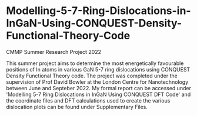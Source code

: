 # Modelling-5-7-Ring-Dislocations-in-InGaN-Using-CONQUEST-Density-Functional-Theory-Code
CMMP Summer Research Project 2022

This summer project aims to determine the most energetically favourable positions of In atoms in various GaN 5-7 ring dislocations using CONQUEST Density Functional Theory code. The project was completed under the supervision of Prof David Bowler at the London Centre for Nanotechnology between June and Septeber 2022. My formal report can be accessed under 'Modelling 5-7 Ring Dislocations in InGaN Using CONQUEST DFT Code' and the coordinate files and DFT calculations used to create the various dislocation plots can be found under Supplementary Files.
